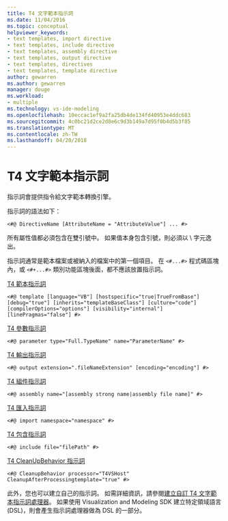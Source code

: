 ```yaml
---
title: T4 文字範本指示詞
ms.date: 11/04/2016
ms.topic: conceptual
helpviewer_keywords:
- text templates, import directive
- text templates, include directive
- text templates, assembly directive
- text templates, output directive
- text templates, directives
- text templates, template directive
author: gewarren
ms.author: gewarren
manager: douge
ms.workload:
- multiple
ms.technology: vs-ide-modeling
ms.openlocfilehash: 10eccac1ef9a2fa25db4de134fd40953e4ddc683
ms.sourcegitcommit: 4c0bc21d2ce2d8e6c9d3b149a7d95f0b4d5b3f85
ms.translationtype: MT
ms.contentlocale: zh-TW
ms.lasthandoff: 04/20/2018
---
```

# <a name="t4-text-template-directives"></a>T4 文字範本指示詞
指示詞會提供指令給文字範本轉換引擎。

 指示詞的語法如下：

```
<#@ DirectiveName [AttributeName = "AttributeValue"] ... #>
```

 所有屬性值都必須包含在雙引號中。 如果值本身包含引號，則必須以 \ 字元逸出。

 指示詞通常是範本檔案或被納入的檔案中的第一個項目。 在 `<#...#>` 程式碼區塊內，或 `<#+...#>` 類別功能區塊後面，都不應該放置指示詞。

 [T4 範本指示詞](../modeling/t4-template-directive.md)
 ```
<#@ template [language="VB"] [hostspecific="true|TrueFromBase"] [debug="true"] [inherits="templateBaseClass"] [culture="code"] [compilerOptions="options"] [visibility="internal"] [linePragmas="false"] #>
```

 [T4 參數指示詞](../modeling/t4-parameter-directive.md)
 ```
<#@ parameter type="Full.TypeName" name="ParameterName" #>
```

 [T4 輸出指示詞](../modeling/t4-output-directive.md)
 ```
<#@ output extension=".fileNameExtension" [encoding="encoding"] #>
```

 [T4 組件指示詞](../modeling/t4-assembly-directive.md)
 ```
<#@ assembly name="[assembly strong name|assembly file name]" #>
```

 [T4 匯入指示詞](../modeling/t4-import-directive.md)
 ```
<#@ import namespace="namespace" #>
```

 [T4 包含指示詞](../modeling/t4-include-directive.md)
 ```
<#@ include file="filePath" #>
```

 [T4 CleanUpBehavior 指示詞](../modeling/t4-cleanupbehavior-directive.md)
 ```
<#@ CleanupBehavior processor="T4VSHost" CleanupAfterProcessingtemplate="true" #>
```

 此外，您也可以建立自己的指示詞。 如需詳細資訊，請參閱[建立自訂 T4 文字範本指示詞處理器](../modeling/creating-custom-t4-text-template-directive-processors.md)。 如果使用 Visualization and Modeling SDK 建立特定領域語言 (DSL)，則會產生指示詞處理器做為 DSL 的一部分。